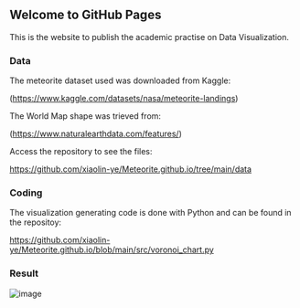 ## Welcome to GitHub Pages

This is the website to publish the academic practise on Data Visualization. 

### Data

The meteorite dataset used was downloaded from Kaggle:

(https://www.kaggle.com/datasets/nasa/meteorite-landings)

The World Map shape was trieved from:

(https://www.naturalearthdata.com/features/)

Access the repository to see the files:

https://github.com/xiaolin-ye/Meteorite.github.io/tree/main/data

### Coding

The visualization generating code is done with Python and can be found in the repositoy:

https://github.com/xiaolin-ye/Meteorite.github.io/blob/main/src/voronoi_chart.py

### Result

![image](https://github.com/xiaolin-ye/Meteorite.github.io/blob/main/fig/Historical%20Fallen%20Meteorites.png)

